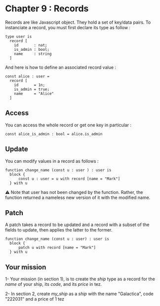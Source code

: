 # Chapter 9 : Records

Records are like Javascript object. They hold a set of key/data pairs. To instanciate a record, you must first declare its type as follow :

```
type user is
  record [
    id       : nat;
    is_admin : bool;
    name     : string
  ]
```

And here is how to define an associated record value :

```
const alice : user =
  record [
    id       = 1n;
    is_admin = true;
    name     = "Alice"
  ]
```

## Access

You can access the whole record or get one key in particular :

```
const alice_is_admin : bool = alice.is_admin
```

## Update

You can modify values in a record as follows :

```
function change_name (const u : user ) : user is
  block {
      const u : user = u with record [name = "Mark"]
  } with u
```

⚠️ Note that user has not been changed by the function. Rather, the function returned a nameless new version of it with the modified name.

## Patch

A patch takes a record to be updated and a record with a subset of the fields to update, then applies the latter to the former.

```
function change_name (const u : user) : user is
  block {
      patch u with record [name = "Mark"]
  } with u
```

## Your mission

1- Your mission (in section 1), is to create the _ship_ type as a record for the _name_ of your ship, its _code_, and its _price_ in tez.

<!-- prettier-ignore -->
2- In section 2, create *my\_ship* as a _ship_ with the name "Galactica", code "222031" and a price of 1 tez
